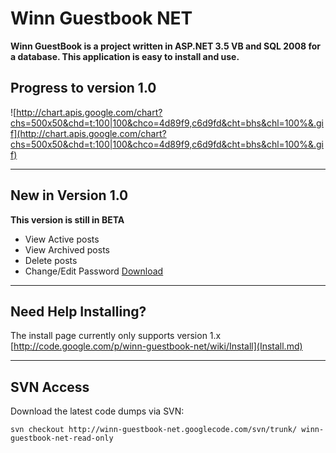 # Winn Guestbook NET #
**Winn GuestBook is a project written in ASP.NET 3.5 VB and SQL 2008 for a database. This application is easy to install and use.**

## Progress to version 1.0 ##

![http://chart.apis.google.com/chart?chs=500x50&chd=t:100|100&chco=4d89f9,c6d9fd&cht=bhs&chl=100%&.gif](http://chart.apis.google.com/chart?chs=500x50&chd=t:100|100&chco=4d89f9,c6d9fd&cht=bhs&chl=100%&.gif)

---

## New in Version 1.0 ##
**This version is still in BETA**
  * View Active posts
  * View Archived posts
  * Delete posts
  * Change/Edit Password
[Download](http://winn-guestbook-net.googlecode.com/files/Winn_Guestbook_v1.0.zip)


---


## Need Help Installing? ##
The install page currently only supports version 1.x [http://code.google.com/p/winn-guestbook-net/wiki/Install](Install.md)


---


## SVN Access ##
Download the latest code dumps via SVN:
```
svn checkout http://winn-guestbook-net.googlecode.com/svn/trunk/ winn-guestbook-net-read-only
```